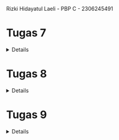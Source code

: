 Rizki Hidayatul Laeli - PBP C - 2306245491

# Tugas 7
<details>

### 1.Jelaskan apa yang dimaksud dengan stateless widget dan stateful widget, dan jelaskan perbedaan dari keduanya.

Stateless Widget adalah widget yang tampilannya tetap sama selama aplikasi berjalan. Setelah dibuat, widget ini tidak akan berubah kecuali seluruh widget di-refresh. Stateless widget cocok untuk elemen statis yang tidak perlu berubah, seperti teks, ikon, atau tombol. Contoh stateless widget adalah **Text**, **Icon**, dan **IconButton**.

Stateful Widget, sebaliknya, adalah widget yang bisa berubah selama aplikasi berjalan. Ini memungkinkan pengguna berinteraksi, misalnya dengan memasukkan data, menggerakkan slider, atau mencentang kotak, sehingga tampilan widget dapat berubah sesuai interaksi tersebut. Contoh stateful widget adalah **Checkbox**, **Slider**, dan **TextField**.

Perbedaan utama antara keduanya adalah bahwa Stateful widget dapat menyimpan dan mengubah data yang memengaruhi tampilan UI, sementara Stateless widget tidak bisa.

### 2. Sebutkan widget apa saja yang kamu gunakan pada proyek ini dan jelaskan fungsinya.

- **Scaffold**: Menyediakan struktur dasar halaman, termasuk AppBar dan body.
- **AppBar**: Menampilkan header aplikasi dengan judul "Ice Creamy."
- **Padding**: Menambahkan ruang di sekitar Column utama.
- **Column**: Mengatur widget dalam susunan vertikal di body.
- **Row**: Menyusun tiga InfoCard secara horizontal.
- **Icon dan Text**: Menyajikan ikon dan teks di setiap ItemCard.
- **Card**: Menampilkan InfoCard dalam format kartu.
- **InfoCard**: Widget khusus berupa Card yang menampilkan informasi seperti NPM, Nama, dan Kelas.
- **ItemCard**: Kartu yang menampilkan ikon dan teks untuk setiap item dalam daftar.
- **GridView.count**: Menyusun beberapa ItemCard dalam tampilan grid dengan tiga kolom.
- **Material**: Menentukan warna latar dan bentuk untuk ItemCard.
- **InkWell**: Menangani interaksi pengguna pada ItemCard, seperti memunculkan SnackBar ketika ditekan.
- **SnackBar**: Menampilkan pesan ketika salah satu ItemCard ditekan oleh pengguna.

### 3. Apa fungsi dari setState()? Jelaskan variabel apa saja yang dapat terdampak dengan fungsi tersebut.

Fungsi `setState()` pada **StatefulWidget** digunakan untuk memberi tahu framework bahwa ada perubahan dalam state yang memerlukan pembaruan UI. Ketika `setState()` dipanggil, Flutter akan memanggil ulang metode `build()` untuk menampilkan tampilan terbaru berdasarkan perubahan state tersebut. Variabel yang terdampak oleh fungsi ini adalah semua variabel yang didefinisikan dalam kelas **State** tersebut, terutama yang digunakan dalam metode `build()`.

### 4. Jelaskan perbedaan antara const dengan final.

`const` adalah keyword yang digunakan untuk mendeklarasikan nilai konstan yang harus ditentukan pada saat compile-time dan tidak akan pernah berubah. Biasanya digunakan untuk widget yang tidak perlu di-render ulang, misalnya setting untuk nilai phi, yang pasti tidak akan berubah.
`final` juga hanya diinisialisasi sekali, namun nilainya dapat ditentukan saat runtime. Artinya, nilai dari variabel final bisa di-assign ketika program dijalankan, bukan harus pada saat compile. Misalnya, `final date = DateTime.now();`.

### 5. Jelaskan bagaimana cara kamu mengimplementasikan checklist-checklist di atas.

Langkah pertama adalah membuat direktori bernama **ice-creamy** pada lokal. Kemudian, generate proyek Flutter melalui terminal dengan perintah `flutter create ice-creamy`. Setelah itu, buat file baru bernama **menu.dart** di dalam direktori `ice-creamy-mobil/lib`. Pindahkan kode yang berisi **class MyHomePage** dan **class _MyHomePageState** ke file **menu.dart**, lalu tambahkan impor `ice-creamy-mobil/menu.dart` agar program dapat mengenali **class MyHomePage**. Selanjutnya, ubah widget pada **menu.dart** menjadi **stateless widget** dan buat komponen **InfoCard** serta **Button Card** dengan ikon di **menu.dart**. Di **main.dart**, sesuaikan tema warna aplikasi dan tambahkan variabel **color** pada **ItemHomepage**, serta atur warna pada masing-masing tombol. 

Langkah terakhir adalah membuat repositori di GitHub dan menghubungkannya dengan proyek lokal. Setelah membuat repositori baru di GitHub, buka terminal di direktori proyek lokal dan jalankan perintah `git init` untuk inisialisasi Git. Selanjutnya, tambahkan repositori GitHub sebagai remote dengan perintah `git remote add origin`. Lalu, add, commit dan push untuk menyimpan perubahan.
</details>

# Tugas 8
<details>

### 1. Apa kegunaan const di Flutter? Jelaskan apa keuntungan ketika menggunakan const pada kode Flutter. Kapan sebaiknya kita menggunakan const, dan kapan sebaiknya tidak digunakan?

Kegunaan const di Flutter:  
Di Flutter, `const` digunakan untuk mendeklarasikan variable yang immutable (tidak dapat diubah) yang nilainya bersifat konstan dan harus sudah diketahui pada saat waktu kompilasi berjalan, artinya adalah nilai dari variabel tersebut harus sudah di berikan secara langsung

Keuntungan ketika menggunakan const pada kode Flutter:
- **Peningkatan Performa**: Flutter dapat menghindari pembuatan objek berulang kali, sehingga dapat mengefisiensi memori. Hal ini dapat mempercepat waktu render dan membuat aplikasi lebih responsif.
- **Konsistensi dan Keamanan**: Karena objek bersifat immutable, objek yang dideklarasikan dengan `const` tidak dapat diubah, sehingga mengurangi potensi bug yang disebabkan oleh perubahan yang tidak diinginkan.

Kapan menggunakan const:  
`const` digunakan ketika yakin bahwa nilai atau objek tidak akan berubah, seperti widget statis yang tidak perlu diperbarui. Misalnya, ketika menggunakan `Text` atau `Icon` yang tidak berubah seiring waktu.

Kapan tidak menggunakan const:  
Sebaiknya tidak menggunakan `const` pada widget atau objek yang nilainya berubah selama eksekusi aplikasi, seperti objek yang tergantung pada input pengguna atau data dari server.

sumber: https://sulthanalihsan.medium.com/perbedaan-final-dan-const-pada-bahasa-dart-552d2149f

### 2. Jelaskan dan bandingkan penggunaan Column dan Row pada Flutter. Berikan contoh implementasi dari masing-masing layout widget ini!

Pada flutter, `column` menampilkan elemen secara vertikal (dari atas ke bawah), sedangkan `row` menampilkan elemen secara horizontal (dari kiri ke kanan).

**Contoh penggunaan Column**:
```dart
Column(
  children: [
    Text('Item 1'),
    Text('Item 2'),
    Text('Item 3'),
  ],
);
```

Contoh penggunaan Row:
```dart
Row(
  children: [
    InfoCard(title: 'NPM', content: npm, color: const Color.fromARGB(255, 181, 235, 210)),
    InfoCard(title: 'Name', content: name, color: const Color.fromARGB(255, 181, 235, 210)),
    InfoCard(title: 'Class', content: className, color: const Color.fromARGB(255, 181, 235, 210)),
    ],
);
```

### 3. Sebutkan apa saja elemen input yang kamu gunakan pada halaman form yang kamu buat pada tugas kali ini. Apakah terdapat elemen input Flutter lain yang tidak kamu gunakan pada tugas ini? Jelaskan!

**Elemen input yang digunakan:**

- **TextFormField**: Digunakan untuk memasukkan berbagai jenis input seperti teks (nama produk, deskripsi, harga, stok, rating).
- **ElevatedButton**: Digunakan untuk menyimpan atau mengirimkan data form setelah pengguna mengisi semua kolom input.

**Elemen input lain yang tidak digunakan:**

- **Checkbox**: Digunakan untuk memilih opsi yang bersifat boolean (Ya/Tidak).
- **Radio Button**: Digunakan untuk memilih satu opsi dari beberapa pilihan yang ada.
- **Switch**: Digunakan untuk memilih antara dua keadaan (ON/OFF).
- **Slider**: Digunakan untuk memilih nilai dalam rentang tertentu, seperti rating atau volume.
- **Dropdown Button**: Untuk pilihan yang menampilkan daftar pilihan tertentu.

### 4. Bagaimana cara kamu mengatur tema (theme) dalam aplikasi Flutter agar aplikasi yang dibuat konsisten? Apakah kamu mengimplementasikan tema pada aplikasi yang kamu buat?

Untuk mengatur tema di Flutter, dapat dilakukan dengan mendefinisikan `ThemeData` pada root widget `MaterialApp` untuk seluruh aplikasi secara global. Tema ini bisa mencakup berbagai atribut seperti warna, font, dan gaya elemen-elemen UI.

**Contoh dari kode yang diimplementasikan:**
```dart
MaterialApp(
  title: 'Ice Creamy', 
  theme: ThemeData(
    primaryColor: const Color.fromARGB(255, 126, 212, 173), // Warna utama untuk elemen inti UI
    colorScheme: ColorScheme.fromSwatch(
      primarySwatch: Colors.teal, // Warna material utama aplikasi
    ).copyWith(
      secondary: const Color.fromARGB(255, 4, 71, 30), // Warna aksen tambahan
    ),
    useMaterial3: true, // Menggunakan Material Design 3 untuk tampilan modern
  ),
  home: MyHomePage(),
);
```
- **Tema Warna Utama (primaryColor dan primarySwatch)**: primaryColor diatur sebagai warna utama untuk elemen UI seperti AppBar, sementara primarySwatch menggunakan palet warna Colors.teal, memberikan variasi warna yang konsisten di seluruh aplikasi.
- **Warna Sekunder (secondary)**: Warna aksen sekunder diatur untuk elemen yang membutuhkan warna tambahan, misalnya tombol sekunder.
- **Material Design 3: useMaterial3**: true mengaktifkan tampilan Material Design 3 untuk estetika UI yang lebih modern.

**Apakah tema sudah diimplementasikan?**  
Ya, dalam aplikasi ini tema sudah diimplementasikan. Misalnya, AppBar menggunakan warna dari `Theme.of(context).colorScheme.primary`, yang diambil dari primarySwatch `(Colors.teal)`. Dengan pengaturan ini, aplikasi memiliki tampilan yang konsisten dan tema warna yang serasi pada elemen-elemen UI di seluruh halaman.

### 5. Bagaimana cara kamu menangani navigasi dalam aplikasi dengan banyak halaman pada Flutter?

Salah satu metode yang dapat dimanfaatkan untuk melakukan perpindahan antar halaman dalam aplikasi adalah dengan menggunakan widget Navigator. Melalui BuildContext, kita dapat mengakses Navigator untuk berpindah ke halaman baru atau kembali ke halaman sebelumnya menggunakan fungsi-fungsi seperti `pop`, `push`, dan `pushReplacement`.

**1. Navigator.push**
`Navigator.push` digunakan untuk menambahkan halaman baru di atas stack navigasi. Halaman baru ini akan ditampilkan di atas halaman sebelumnya, memungkinkan pengguna untuk kembali ke halaman sebelumnya.

Contoh Implementasi:

Pada widget `ItemCard` di `product_card.dart`, ketika pengguna menekan kartu "Tambah Produk", aplikasi akan menggunakan `Navigator.push` untuk membuka halaman `ProductEntryFormPage`.

```dart
onTap: () {
  if (item.name == "Tambah Produk") {
    Navigator.push(
      context,
      MaterialPageRoute(
        builder: (context) => const ProductEntryFormPage(),
      ),
    );
  }
}
```

Penjelasan:
`Navigator.push` akan menambahkan halaman `ProductEntryFormPage` ke dalam stack navigasi. Halaman sebelumnya tetap ada di bawahnya, dan pengguna bisa kembali ke halaman sebelumnya.

**2. Navigator.pop**
`Navigator.pop` digunakan untuk menutup halaman yang sedang aktif dan kembali ke halaman sebelumnya di stack navigasi. Hal ini dapat digunakan saat kita ingin menghapus halaman aktif dari stack.

Contoh Implementasi:

Pada `productentry_form.dart`, ketika produk berhasil disimpan, pengguna dapat menutup dialog pop-up dan kembali ke form dengan menekan tombol "OK".

```dart
actions: [
TextButton(
    child: const Text("OK"),
    onPressed: () {
    Navigator.pop(context);
    _formKey.currentState!.reset(); //reset kalo udh ok
    },
),
],
```

Penjelasan:
`Navigator.pop` menghapus halaman atau dialog yang sedang aktif dari stack, mengembalikan pengguna ke halaman sebelumnya. Di sini, dialog ditutup dan pengguna kembali ke form `ProductEntryFormPage`.

**3. Navigator.pushReplacement**
`Navigator.pushReplacement` menggantikan halaman aktif dengan halaman baru tanpa menambah halaman baru ke stack. Ini berguna untuk menghapus halaman sebelumnya setelah berpindah halaman baru agar pengguna tidak bisa kembali ke halaman yang digantikan.

Contoh Implementasi:

Di `left_drawer.dart`, ketika pengguna memilih "Halaman Utama" atau "Tambah Produk", aplikasi menggunakan `pushReplacement` untuk berpindah halaman tanpa menyimpan halaman sebelumnya di *stack*.

```dart
ListTile(
  leading: const Icon(Icons.home_outlined),
  title: const Text('Halaman Utama'),
  onTap: () {
    Navigator.pushReplacement(
      context,
      MaterialPageRoute(
        builder: (context) => MyHomePage(),
      ),
    );
  },
),
ListTile(
  leading: const Icon(Icons.add),
  title: const Text('Tambah Produk'),
  onTap: () {
    Navigator.pushReplacement(
      context,
      MaterialPageRoute(
        builder: (context) => ProductEntryFormPage(),
      ),
    );
  },
),
```

Penjelasan:
Dengan `pushReplacement`, halaman aktif digantikan oleh halaman tujuan baru (`MyHomePage` atau `ProductEntryFormPage`). Hal ini memastikan bahwa pengguna tidak bisa kembali ke halaman yang sebelumnya (misalnya, dari `ProductEntryFormPage` ke halaman lain di drawer) karena halaman lama dihapus dari *stack*.
</details>

# Tugas 9
<details>

### 1. Jelaskan mengapa kita perlu membuat model untuk melakukan pengambilan ataupun pengiriman data JSON? Apakah akan terjadi error jika kita tidak membuat model terlebih dahulu?

**Mengapa perlu model:**

- Strukturisasi Data: Model membantu kita memetakan struktur data JSON ke dalam objek yang dapat diolah dalam aplikasi. Ini membuat data lebih terorganisir dan mudah diakses.
- Validasi Data: Dengan menggunakan model, kita dapat memastikan data yang diterima atau dikirim sesuai dengan format yang diharapkan.
- Pemeliharaan Kode: Model membuat kode lebih modular dan mudah dipelihara, terutama ketika API berubah.

**Jika tidak membuat model:**

- Kemungkinan Error: Tidak ada keharusan untuk membuat model, tetapi jika kita langsung mengakses JSON tanpa model, potensi error meningkat (misalnya, salah akses key, perubahan struktur JSON dari API, atau tipe data yang tidak sesuai).
- Kesulitan Pemrosesan: Tanpa model, pengolahan data menjadi lebih kompleks dan rawan kesalahan karena data diproses langsung dalam bentuk map atau dynamic.

### 2. Jelaskan fungsi dari library http yang sudah kamu implementasikan pada tugas ini

Library http di Flutter digunakan untuk menangani komunikasi dengan API atau server berbasis HTTP. Fungsi utamanya meliputi:

- **Melakukan Request**: Mengirim permintaan ke server menggunakan metode HTTP seperti GET, POST, PUT, atau DELETE.
- **Menerima Response**: Menerima data dari server dalam bentuk string, JSON, atau file.
- **Headers dan Payload**: Mendukung penyertaan header (misalnya, untuk autentikasi) dan payload (misalnya, body JSON pada POST request).
- **Asynchronous**: Mempermudah pengelolaan request secara asinkron untuk menjaga performa aplikasi.

### 3. Jelaskan fungsi dari CookieRequest dan jelaskan mengapa instance CookieRequest perlu untuk dibagikan ke semua komponen di aplikasi Flutter.

**Fungsi CookieRequest:**

- **Menyimpan Cookie**: Menyimpan cookie dari server setelah login atau autentikasi, sehingga pengguna tetap terautentikasi selama sesi.
- **Manajemen Session**: Mempermudah pengelolaan sesi pengguna tanpa harus mengirim ulang kredensial setiap kali berinteraksi dengan server.
- **Automatisasi Header**: Cookie yang disimpan akan otomatis ditambahkan ke setiap request berikutnya, mengurangi beban developer untuk menambahkannya secara manual.

**Mengapa perlu dibagikan ke semua komponen aplikasi:**

- **Konsistensi Data**: Semua komponen aplikasi yang membutuhkan data dari server dapat menggunakan instance yang sama untuk memastikan sesi pengguna tetap valid.
- **Pengelolaan yang Mudah**: Dengan instance tunggal, cookie hanya perlu diatur sekali dan dapat diakses di mana saja tanpa perlu menyimpan cookie secara manual di tiap komponen.

### 4. Jelaskan mekanisme pengiriman data mulai dari input hingga dapat ditampilkan pada Flutter.

**1. Input Data di Flutter:**
- Data diinput oleh pengguna melalui form atau komponen lain.
- Data ini dikumpulkan dalam bentuk map atau objek model.

**2. Pengiriman Data ke Server:**
- Flutter mengirimkan data menggunakan library seperti http.
- Request dikirim dalam bentuk JSON ke endpoint API tertentu (misalnya, menggunakan metode POST).

**3. Pemrosesan di Server:**
- Server menerima request dan memvalidasi data.
- Jika valid, server memproses data (misalnya, menyimpan ke database atau melakukan operasi lainnya).
- Response dikembalikan ke Flutter dalam bentuk JSON.

**4. Pengolahan Response di Flutter:**
- Data JSON dari server di-decode menjadi objek model.
- Objek ini kemudian diteruskan ke UI untuk ditampilkan.

**5. Tampilan di UI:**
- Flutter memperbarui tampilan menggunakan widget berdasarkan data yang diterima.

### 5. Jelaskan mekanisme autentikasi dari login, register, hingga logout. Mulai dari input data akun pada Flutter ke Django hingga selesainya proses autentikasi oleh Django dan tampilnya menu pada Flutter.

**a. Login:**

1. Input Akun: Pengguna memasukkan email/username dan password di Flutter.
2. Kirim Request ke Django: Flutter mengirim request POST ke endpoint login Django, menyertakan data akun dalam body JSON.
3. Proses Autentikasi di Django: Django memverifikasi kredensial dengan memeriksa database. Jika valid, server membuat token atau session cookie.
4. Response ke Flutter: Server mengirim response sukses dengan token/cookie yang disimpan oleh CookieRequest di Flutter.
5. Akses Sumber Daya: Cookie/token digunakan untuk request selanjutnya tanpa perlu login ulang.

**b. Register:**

1. Input Data Pendaftaran: Pengguna mengisi form (misalnya, nama, email, password).
2. Kirim Data ke Django: Flutter mengirim request POST ke endpoint register.
3. Proses di Django: Server memvalidasi dan menyimpan data pengguna baru di database. Jika berhasil, Django dapat otomatis login pengguna atau mengirimkan respons sukses.
4. Respons ke Flutter: Flutter menerima respons dan menampilkan notifikasi sukses atau navigasi ke halaman login.

**c. Logout:**

1. Request Logout: Flutter mengirimkan request logout ke endpoint Django.
2. Hapus Session: Django menghapus session pengguna (jika berbasis cookie) atau menghapus token (jika menggunakan token-based authentication).
3. Respons ke Flutter: Server mengirim respons sukses, dan Flutter menghapus data sesi lokal (misalnya, menghapus token dari memori).

### 6. Jelaskan bagaimana cara kamu mengimplementasikan checklist di atas secara step-by-step! (bukan hanya sekadar mengikuti tutorial).

1. Tambahkan aplikasi baru ke proyek Django dan masukkan dependensi `django-cors-headers` ke dalam file `requirements.txt`.
2. Buat fungsi login, register, dan logout di `views.py` dalam aplikasi autentikasi, lalu tambahkan URL routing di file `urls.py` di folder authentication.
3. Buat objek baru bernama `Provider` untuk membagikan instance `CookieRequest` serta semua komponen dalam aplikasi.
4. Siapkan file `login.dart` dan `register.dart`. Modifikasi file `main.dart` agar langsung mengarahkan pengguna ke halaman login saat aplikasi dijalankan.
5. Tambahkan data dari Django dengan membuka endpoint JSON, lalu buat model yang sesuai untuk menangani data JSON tersebut.
6. Buat file `list_productentry.dart` untuk menampilkan produk yang sudah ditambahkan.
7. Integrasikan form Flutter dengan Django dengan membuat method `create_product_flutter` di `main/views.py`. Tambahkan `CookiesRequest` pada file `productentry_form.dart` dan ubah fungsi `onPressed` agar data dari form dapat disimpan.
8. Implementasikan fitur logout.
9. Selesaikan semua masalah terkait impor file yang diperlukan.

</details>